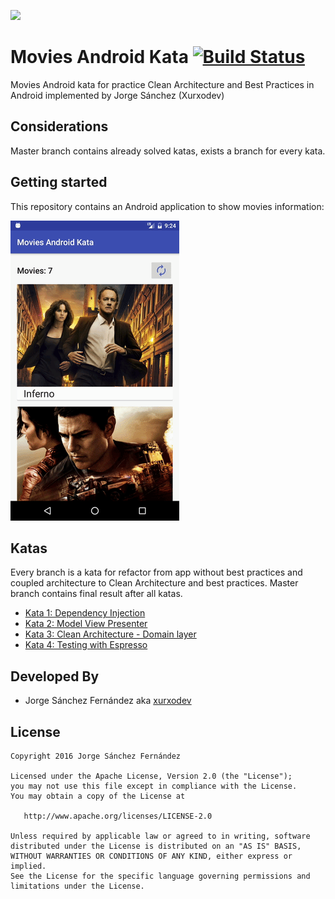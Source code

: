 
![](http://xurxodev.com/content/images/2017/04/xurxodev-readme.png) 
#  Movies Android Kata [![Build Status](https://travis-ci.org/xurxodev/Movies-Android-Kata.svg?branch=master)](https://travis-ci.org/xurxodev/Movies-Android-Kata)
Movies Android kata for practice Clean Architecture and Best Practices in Android implemented by Jorge Sánchez (Xurxodev)



## Considerations

Master branch contains already solved katas, exists a branch for every kata.

## Getting started

This repository contains an Android application to show movies information:

![](/art/movies.gif)

## Katas

Every branch is a kata for refactor from app without best practices and coupled architecture to Clean Architecture and best practices. Master branch contains final result after all katas.

* [Kata 1: Dependency Injection](https://github.com/xurxodev/Movies-Android-Kata/tree/kata-di-movies)
* [Kata 2: Model View Presenter](https://github.com/xurxodev/Movies-Android-Kata/tree/kata_mvp_movies)
* [Kata 3: Clean Architecture - Domain layer](https://github.com/xurxodev/Movies-Android-Kata/tree/kata_domain_data_movies)
* [Kata 4: Testing with Espresso](https://github.com/xurxodev/Movies-Android-Kata/tree/kata_espresso_movies)

## Developed By

* Jorge Sánchez Fernández aka [xurxodev](https://twitter.com/xurxodev)

## License


    Copyright 2016 Jorge Sánchez Fernández

    Licensed under the Apache License, Version 2.0 (the "License");
    you may not use this file except in compliance with the License.
    You may obtain a copy of the License at

       http://www.apache.org/licenses/LICENSE-2.0

    Unless required by applicable law or agreed to in writing, software
    distributed under the License is distributed on an "AS IS" BASIS,
    WITHOUT WARRANTIES OR CONDITIONS OF ANY KIND, either express or implied.
    See the License for the specific language governing permissions and
    limitations under the License.
